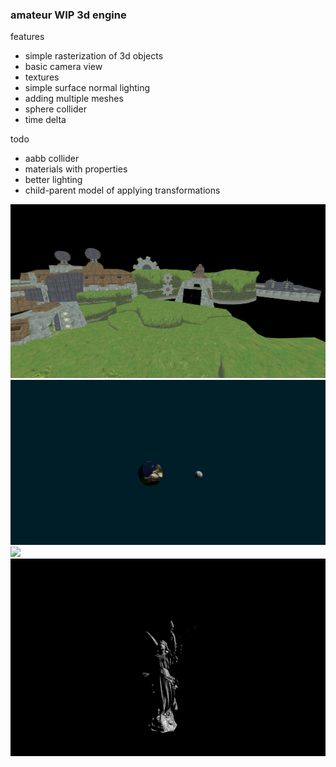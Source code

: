<h3>amateur WIP 3d engine</h3>
<div>features</div>
<ul>
<li>simple rasterization of 3d objects
</li>
<li>basic camera view
</li>
<li>textures
</li>
<li>simple surface normal lighting
</li>
<li>adding multiple meshes
</li>
<li>sphere collider
</li>
<li>time delta
</li>
</ul>
<div>todo</div>
<ul>
<li>aabb collider
</li>
<li>materials with properties
</li>
<li>better lighting
</li>
<li>child-parent model of applying transformations
</li>
</ul>

![](docs/spy.png)
![](docs/earth.png)
![](docs/show.gif)
![](docs/statue.png)
